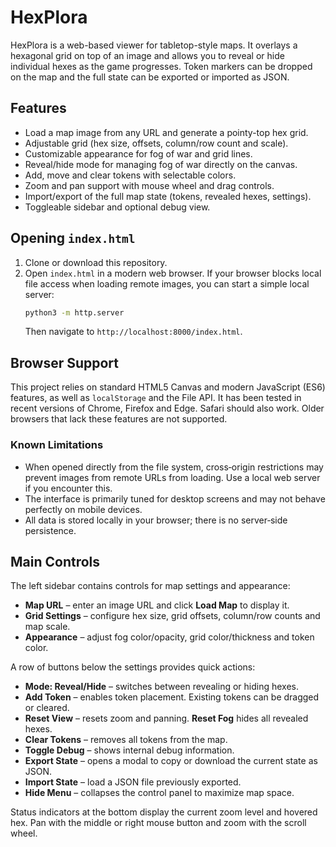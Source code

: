 # HexPlora

HexPlora is a web-based viewer for tabletop-style maps. It overlays a hexagonal grid on top of an image and allows you to reveal or hide individual hexes as the game progresses. Token markers can be dropped on the map and the full state can be exported or imported as JSON.

## Features

- Load a map image from any URL and generate a pointy-top hex grid.
- Adjustable grid (hex size, offsets, column/row count and scale).
- Customizable appearance for fog of war and grid lines.
- Reveal/hide mode for managing fog of war directly on the canvas.
- Add, move and clear tokens with selectable colors.
- Zoom and pan support with mouse wheel and drag controls.
- Import/export of the full map state (tokens, revealed hexes, settings).
- Toggleable sidebar and optional debug view.

## Opening `index.html`

1. Clone or download this repository.
2. Open `index.html` in a modern web browser. If your browser blocks local file access when loading remote images, you can start a simple local server:
   ```bash
   python3 -m http.server
   ```
   Then navigate to `http://localhost:8000/index.html`.

## Browser Support

This project relies on standard HTML5 Canvas and modern JavaScript (ES6) features, as well as `localStorage` and the File API. It has been tested in recent versions of Chrome, Firefox and Edge. Safari should also work. Older browsers that lack these features are not supported.

### Known Limitations

- When opened directly from the file system, cross‑origin restrictions may prevent images from remote URLs from loading. Use a local web server if you encounter this.
- The interface is primarily tuned for desktop screens and may not behave perfectly on mobile devices.
- All data is stored locally in your browser; there is no server‑side persistence.

## Main Controls

The left sidebar contains controls for map settings and appearance:

- **Map URL** – enter an image URL and click **Load Map** to display it.
- **Grid Settings** – configure hex size, grid offsets, column/row counts and map scale.
- **Appearance** – adjust fog color/opacity, grid color/thickness and token color.

A row of buttons below the settings provides quick actions:

- **Mode: Reveal/Hide** – switches between revealing or hiding hexes.
- **Add Token** – enables token placement. Existing tokens can be dragged or cleared.
- **Reset View** – resets zoom and panning. **Reset Fog** hides all revealed hexes.
- **Clear Tokens** – removes all tokens from the map.
- **Toggle Debug** – shows internal debug information.
- **Export State** – opens a modal to copy or download the current state as JSON.
- **Import State** – load a JSON file previously exported.
- **Hide Menu** – collapses the control panel to maximize map space.

Status indicators at the bottom display the current zoom level and hovered hex. Pan with the middle or right mouse button and zoom with the scroll wheel.
